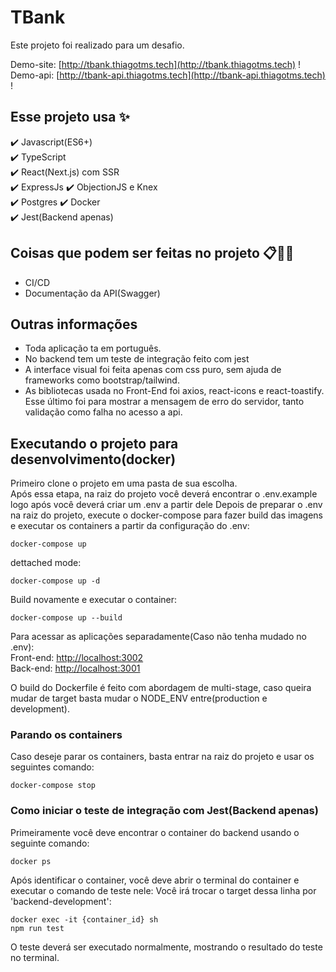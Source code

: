 # TBank

Este projeto foi realizado para um desafio.  

Demo-site: [http://tbank.thiagotms.tech](http://tbank.thiagotms.tech) !    
Demo-api: [http://tbank-api.thiagotms.tech](http://tbank-api.thiagotms.tech) !   

## Esse projeto usa :sparkles: 
:heavy_check_mark: Javascript(ES6+)    
:heavy_check_mark: TypeScript   
:heavy_check_mark: React(Next.js) com SSR  
:heavy_check_mark: ExpressJs
:heavy_check_mark: ObjectionJS e Knex  
:heavy_check_mark: Postgres
:heavy_check_mark: Docker   
:heavy_check_mark: Jest(Backend apenas)  

## Coisas que podem ser feitas no projeto :clipboard::construction::construction_worker:  
- CI/CD  
- Documentação da API(Swagger)  

## Outras informações

- Toda aplicação ta em português.
- No backend tem um teste de integração feito com jest
- A interface visual foi feita apenas com css puro, sem ajuda de frameworks como bootstrap/tailwind.
- As bibliotecas usada no Front-End foi axios, react-icons e react-toastify. Esse último foi para mostrar a mensagem de erro do servidor, tanto validação como falha no acesso a api.

## Executando o projeto para desenvolvimento(docker)

Primeiro clone o projeto em uma pasta de sua escolha.  
Após essa etapa, na raiz do projeto você deverá encontrar o .env.example logo após você deverá criar um .env a partir dele
Depois de preparar o .env na raiz do projeto, execute o docker-compose para fazer build das imagens e executar os containers a partir da configuração do .env:  
```
docker-compose up
```
dettached mode:  
```
docker-compose up -d
```
Build novamente e executar o container:  
```
docker-compose up --build
```

Para acessar as aplicações separadamente(Caso não tenha mudado no .env):  
Front-end: [http://localhost:3002](http://localhost:3002)  
Back-end: [http://localhost:3001](http://localhost:3001)

O build do Dockerfile é feito com abordagem de multi-stage, caso queira mudar de target basta mudar o NODE_ENV entre(production e development).  

### Parando os containers

Caso deseje parar os containers, basta entrar na raiz do projeto e usar os seguintes comando:  

```
docker-compose stop
```

### Como iniciar o teste de integração com Jest(Backend apenas)

Primeiramente você deve encontrar o container do backend usando o seguinte comando:  
```
docker ps 
```
Após identificar o container, você deve abrir o terminal do container e executar o comando de teste nele: 
Você irá trocar o target dessa linha por 'backend-development':  

```
docker exec -it {container_id} sh
npm run test
```

O teste deverá ser executado normalmente, mostrando o resultado do teste no terminal.

